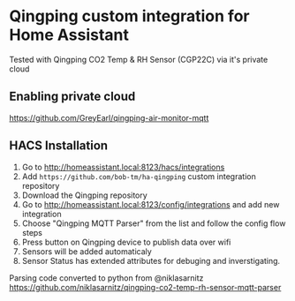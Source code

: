 # Qingping custom integration for Home Assistant

Tested with Qingping CO2 Temp & RH Sensor (CGP22C) via it's private cloud


## Enabling private cloud
https://github.com/GreyEarl/qingping-air-monitor-mqtt

## HACS Installation

1. Go to http://homeassistant.local:8123/hacs/integrations
1. Add `https://github.com/bob-tm/ha-qingping` custom integration repository
1. Download the Qingping repository
1. Go to http://homeassistant.local:8123/config/integrations and add new integration
1. Choose "Qingping MQTT Parser" from the list and follow the config flow steps
1. Press button on Qingping device to publish data over wifi
2. Sensors will be added automaticaly
3. Sensor Status has extended attributes for debuging and inverstigating.   


Parsing code converted to python from @niklasarnitz
https://github.com/niklasarnitz/qingping-co2-temp-rh-sensor-mqtt-parser
